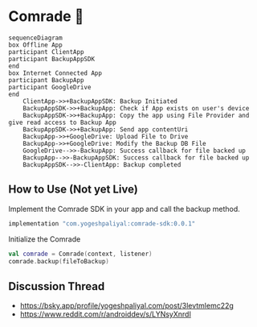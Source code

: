 # Comrade 🤝

```mermaid
sequenceDiagram
box Offline App
participant ClientApp
participant BackupAppSDK
end
box Internet Connected App
participant BackupApp
participant GoogleDrive
end
    ClientApp->>+BackupAppSDK: Backup Initiated
    BackupAppSDK->>+BackupApp: Check if App exists on user's device
    BackupAppSDK->>+BackupApp: Copy the app using File Provider and give read access to Backup App
    BackupAppSDK->>+BackupApp: Send app contentUri
    BackupApp->>+GoogleDrive: Upload File to Drive
    BackupApp->>+GoogleDrive: Modify the Backup DB File
    GoogleDrive-->>-BackupApp: Success callback for file backed up
    BackupApp-->>-BackupAppSDK: Success callback for file backed up
    BackupAppSDK-->>-ClientApp: Backup completed
```


## How to Use (Not yet Live)
Implement the Comrade SDK in your app and call the backup method.

```groovy
implementation "com.yogeshpaliyal:comrade-sdk:0.0.1"
```

Initialize the Comrade

```kotlin
val comrade = Comrade(context, listener)
comrade.backup(fileToBackup)
```


## Discussion Thread
- https://bsky.app/profile/yogeshpaliyal.com/post/3levtmlemc22g
- https://www.reddit.com/r/androiddev/s/LYNsyXnrdI
